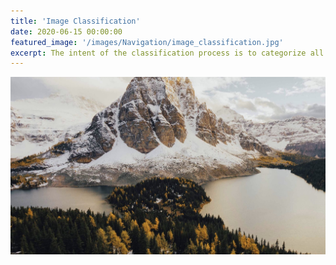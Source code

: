 ```yaml
---
title: 'Image Classification'
date: 2020-06-15 00:00:00
featured_image: '/images/Navigation/image_classification.jpg'
excerpt: The intent of the classification process is to categorize all pixels in a digital image into one of several land cover classes, or "themes".
---
```


![](/images/Navigation/image_classification.jpg)
